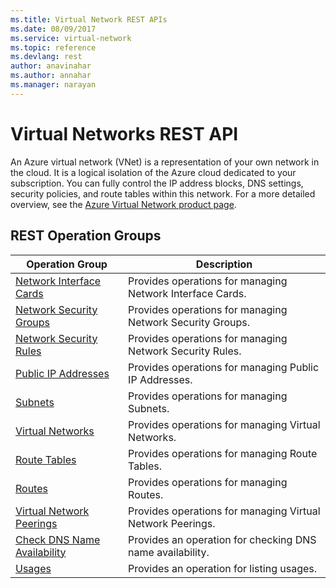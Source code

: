 ```yaml
---
ms.title: Virtual Network REST APIs
ms.date: 08/09/2017
ms.service: virtual-network
ms.topic: reference
ms.devlang: rest
author: anavinahar 
ms.author: annahar 
ms.manager: narayan
---
```


# Virtual Networks REST API

An Azure virtual network (VNet) is a representation of your own network in the cloud. It is a logical isolation of the Azure cloud dedicated to your subscription. You can fully control the IP address blocks, DNS settings, security policies, and route tables within this network. For a more detailed overview, see the [Azure Virtual Network product page](https://azure.microsoft.com/services/virtual-network). 

## REST Operation Groups 

|Operation Group|Description|
|---|---|
|[Network Interface Cards](xref:management.azure.com.virtualnetworks.networkinterfaces) |Provides operations for managing Network Interface Cards.|
|[Network Security Groups](xref:management.azure.com.virtualnetworks.networksecuritygroups)   | Provides operations for managing Network Security Groups.|
|[Network Security Rules](xref:management.azure.com.virtualnetworks.securityrules)   |Provides operations for managing Network Security Rules.|
|[Public IP Addresses](xref:management.azure.com.virtualnetworks.publicipaddresses)   | Provides operations for managing Public IP Addresses.|
|[Subnets](xref:management.azure.com.virtualnetworks.subnets)  |Provides operations for managing Subnets.|
|[Virtual Networks](xref:management.azure.com.virtualnetworks.virtualnetworks)  |Provides operations for managing Virtual Networks.|
|[Route Tables](xref:management.azure.com.virtualnetworks.routetables)   |Provides operations for managing Route Tables.|
|[Routes](xref:management.azure.com.virtualnetworks.routes)   |Provides operations for managing Routes.|
|[Virtual Network Peerings](xref:management.azure.com.virtualnetworks.virtualnetworkpeerings)   |Provides operations for managing Virtual Network Peerings.|
|[Check DNS Name Availability](xref:management.azure.com.virtualnetworks.checkdnsnameavailability)   |Provides an operation for checking DNS name availability.|
|[Usages](xref:management.azure.com.virtualnetworks.usages)   |Provides an operation for listing usages.|

